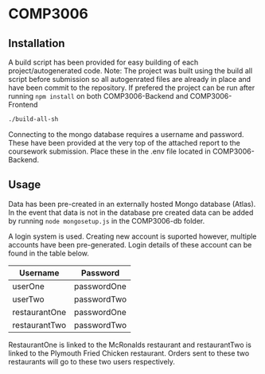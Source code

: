 # COMP3006

## Installation

A build script has been provided for easy building of each project/autogenerated code. Note: The project was built using the build all script before submission so all autogenrated files are already in place and have been commit to the repository. If prefered the project can be run after running `npm install` on both COMP3006-Backend and COMP3006-Frontend 


```bash
./build-all-sh
```
Connecting to the mongo database requires a username and password. These have been provided at the very top of the attached report to the coursework submission. Place these in the .env file located in COMP3006-Backend.

## Usage
Data has been pre-created in an externally hosted Mongo database (Atlas). In the event that data is not in the database pre created data can be added by running  `node mongosetup.js` in the COMP3006-db folder.

A login system is used. Creating new account is suported however, multiple accounts have been pre-generated. Login details of these account can be found in the table below.

| Username  |  Password |
|---|---|
| userOne  | passwordOne  |
|  userTwo |  passwordTwo |
| restaurantOne  | passwordOne  |
| restaurantTwo  | passwordTwo  |

RestaurantOne is linked to the McRonalds restaurant and restaurantTwo is linked to the Plymouth Fried Chicken restaurant. Orders sent to these two restaurants will go to these two users respectively.